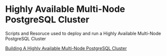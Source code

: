 Highly Available Multi-Node PostgreSQL Cluster
================

Scripts and Resoruce used to deploy and run a Highly Available Multi-Node PostgreSQL Cluster


[Building A Highly Available Multi-Node PostgreSQL Cluster](https://github.com/smbambling/PGSQL_HA_CLUSTER.wiki.git)
